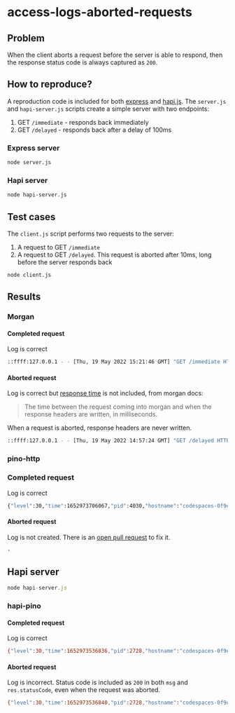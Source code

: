 # access-logs-aborted-requests

## Problem

When the client aborts a request before the server is able to respond,
then the response status code is always captured as `200`.

## How to reproduce?

A reproduction code is included for both [express](https://expressjs.com/) and [hapi.js](hapi.dev/). 
The `server.js` and `hapi-server.js` scripts create a simple server with two endpoints:

1. GET `/immediate` - responds back immediately
2. GET `/delayed` - responds back after a delay of 100ms

### Express server

```bash
node server.js
```

### Hapi server

```bash
node hapi-server.js
```

## Test cases

The `client.js` script performs two requests to the server:

1. A request to GET `/immediate`
2. A request to GET `/delayed`. This request is aborted after 10ms, long before the server responds back

```bash
node client.js
```

## Results

### Morgan

#### Completed request

Log is correct

```bash
::ffff:127.0.0.1 - - [Thu, 19 May 2022 15:21:46 GMT] "GET /immediate HTTP/1.1" 500 18 "-" "-"
```

#### Aborted request

Log is correct but [response time](https://github.com/expressjs/morgan#response-timedigits) is not included, from morgan docs:

> The time between the request coming into morgan and when the response headers are written, in milliseconds.

When a request is aborted, response headers are never written.

```bash
::ffff:127.0.0.1 - - [Thu, 19 May 2022 14:57:24 GMT] "GET /delayed HTTP/1.1" - - "-" "-"
```

### pino-http

### Completed request

Log is correct

```bash
{"level":30,"time":1652973706067,"pid":4030,"hostname":"codespaces-0f9e76","req":{"id":2,"method":"GET","url":"/immediate","query":{},"params":{},"headers":{"host":"127.0.0.1:4000","connection":"close"},"remoteAddress":"::ffff:127.0.0.1","remotePort":43018},"res":{"statusCode":500,"headers":{"x-powered-by":"Express","content-type":"application/json; charset=utf-8","content-length":"18","etag":"W/\"12-+eLe/Is4e/DsYM51R9etEfeL+TE\""}},"err":{"type":"Error","message":"failed with status code 500","stack":"Error: failed with status code 500\n    at ServerResponse.onResFinished (/workspaces/access-logs-aborted-requests/node_modules/pino-http/logger.js:107:40)\n    at ServerResponse.emit (node:events:538:35)\n    at onFinish (node:_http_outgoing:830:10)\n    at callback (node:internal/streams/writable:552:21)\n    at afterWrite (node:internal/streams/writable:497:5)\n    at afterWriteTick (node:internal/streams/writable:484:10)\n    at processTicksAndRejections (node:internal/process/task_queues:82:21)"},"responseTime":4,"msg":"request errored"}
```

#### Aborted request

Log is not created. There is an [open pull request](https://github.com/pinojs/pino-http/pull/123) to fix it.

```bash
-
```

## Hapi server

```js
node hapi-server.js
```

### hapi-pino

#### Completed request

Log is correct

```bash
{"level":30,"time":1652973536836,"pid":2728,"hostname":"codespaces-0f9e76","req":{"id":"1652973536834:codespaces-0f9e76:2728:l3d5qt36:10003","method":"get","url":"/immediate","headers":{"host":"127.0.0.1:4000","connection":"close"},"remoteAddress":"127.0.0.1","remotePort":42740},"res":{"statusCode":500,"headers":{"content-type":"application/json; charset=utf-8","cache-control":"no-cache","content-length":18}},"responseTime":2,"msg":"[response] get /immediate 500 (2ms)"}
```

#### Aborted request

Log is incorrect. Status code is included as `200` in both `msg` and `res.statusCode`, even when the request was aborted.

```bash
{"level":30,"time":1652973536840,"pid":2728,"hostname":"codespaces-0f9e76","req":{"id":"1652973536834:codespaces-0f9e76:2728:l3d5qt36:10002","method":"get","url":"/delayed","headers":{"host":"127.0.0.1:4000","connection":"close"},"remoteAddress":"127.0.0.1","remotePort":42738},"res":{"statusCode":200,"headers":{}},"responseTime":6,"msg":"[response] get /delayed 200 (6ms)"}
```